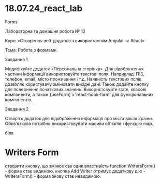 # 18.07.24_react_lab
Forms

Лабораторна та домашня робота № 13

Курс: «Створення веб-додатків з використанням Angular та React»

Тема: Робота з формами.

Завдання 1

Модифікуйте додаток «Персональна сторінка». Для відображення частини 
інформації використовуйте текстові поля. Наприклад: ПІБ, телефон, email, 
місто проживання і т.д. Наявність текстових полів дозволяє користувачу 
змінювати вихідні дані. Також додайте кнопку для повернення початкових значень. 
Використовуйте state, класові компоненти, а також {useForm} з 'react-hook-form' 
для функціональних компонентів.


Завдання 2

Створіть додаток для відображення інформації про міста вашої країни. Обов'язково 
потрібно використовувати масиви об'єктів і функцію map. 

біля <h1>Writers Form</h1> створити кнопку, що змінює css однк властивість function WritersForm() - форма стає видимою.
кнопка Add Writer отримує додаткову дію - WritersForm() - форма знову стає невидимою.
